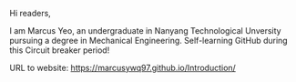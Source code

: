 Hi readers,

I am Marcus Yeo, an undergraduate in Nanyang Technological Unversity pursuing a degree in Mechanical Engineering. 
Self-learning GitHub during this Circuit breaker period!

URL to website: https://marcusywq97.github.io/Introduction/
